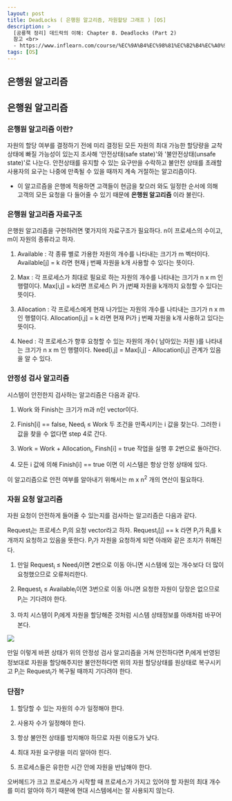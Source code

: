 ```yaml
---
layout: post
title: DeadLocks ( 은행원 알고리즘, 자원할당 그래프 ) [OS]
description: >
  [공룡책 정리] 데드락의 이해: Chapter 8. Deadlocks (Part 2)
  참고 <br>
  - https://www.inflearn.com/course/%EC%9A%B4%EC%98%81%EC%B2%B4%EC%A0%9C-%EA%B3%B5%EB%A3%A1%EC%B1%85-%EC%A0%84%EA%B3%B5%EA%B0%95%EC%9D%98/lecture/65284?tab=curriculum
tags: [OS]
---
```


## 은행원 알고리즘

## 은행원 알고리즘
  
### 은행원 알고리즘 이란?

 자원의 할당 여부를 결정하기 전에 미리 결정된 모든 자원의 최대 가능한 할당량을 교착상태에 빠질 가능성이 있는지 조사해 '안전상태(safe state)'와 '불안전상태(unsafe state)'로 나눈다. 안전상태를 유지할 수 있는 요구만을 수락하고 불안전 상태를 초래할 사용자의 요구는 나중에 만족될 수 있을 때까지 계속 거절하는 알고리즘이다.

 * 이 알고르즘을 은행에 적용하면 고객들이 현금을 찾으러 와도 일정한 순서에 의해 고객의 모든 요청을 다 들어줄 수 있기 때문에 **은행원 알고리즘** 이라 불린다.

### 은행원 알고리즘 자료구조

은행원 알고리즘을 구현하려면 몇가지의 자료구조가 필요하다. n이 프로세스의 수이고, m이 자원의 종류라고 하자.

1. Available : 각 종류 별로 가용한 자원의 개수를 나타내는 크기가 m 벡터이다.
Available[j] = k 라면 현재  j 번째 자원을 k개 사용할 수 있다는 뜻이다.

2. Max : 각 프로세스가 최대로 필요로 하는 자원의 개수를 나타내는 크기가 n x m 인 행렬이다.
Max[i,j] = k라면 프로세스 Pi 가 j번째 자원을 k개까지 요청할 수 있다는 뜻이다.

3. Allocation : 각 프로세스에게 현재 나가있는 자원의 개수를 나타내는 크기가 n x m 인 행렬이다.
Allocation[i,j] = k 라면 현재 Pi가 j 번째 자원을 k개 사용하고 있다는 뜻이다.

4. Need : 각 프로세스가 향후 요청할 수 있는 자원의 개수( 남아있는 자원 )를 나타내는 크기가 n x m 인 행렬이다.
Need[i,j] = Max[i,j] - Allocation[i,j] 관계가 있음을 알 수 있다.


### 안정성 검사 알고리즘

시스템이 안전한지 검사하는 알고리즘은 다음과 같다.

1. Work 와 Finish는 크기가 m과 n인 vector이다.

2. Finish[i] == false, Need<sub>i</sub> $\leq$ Work 두 조건을 만족시키는 i 값을 찾는다.
그러한 i 값을 찾을 수 없다면 step 4로 간다.

3. Work = Work + Allocation<sub>i</sub>, Finsh[i] = true 작업을 실행 후 2번으로 돌아간다.

4. 모든 i 값에 의해 Finish[i] == true 이면 이 시스템은 항상 안정 상태에 있다.

이 알고리즘으로 안전 여부를 알아내기 위해서는 m x n<sup>2</sup> 개의 연산이 필요하다.


### 자원 요청 알고리즘

자원 요청이 안전하게 들어줄 수 있는지를 검사하는 알고리즘은 다음과 같다.
 
Request<sub>i</sub>는 프로세스 P<sub>i</sub>의 요청 vector라고 하자.
Request<sub>i</sub>[j] == k 라면 P<sub>i</sub>가 R<sub>i</sub>를 k개까지 요청하고 있음을 뜻한다. P<sub>i</sub>가 자원을 요청하게 되면 아래와 같은 조치가 취해진다.

1. 만일 Request<sub>i</sub> $\leq$ Need<sub>i</sub>이면 2번으로 이동
   아니면 시스템에 있는 개수보다 더 많이 요청했으므로 오류처리한다.

2. Request<sub>i</sub> $\leq$ Available<sub>i</sub>이면 3번으로 이동
   아니면 요청한 자원이 당장은 없으므로 P<sub>i</sub>는 기다려야 한다.

3. 마치 시스템이 P<sub>i</sub>에게 자원을 할당해준 것처럼 시스템 상태정보를 아래처럼 바꾸어 본다.

![](https://taeho0304.github.io/assets/img/OS/DeadLock/ResourceRequest.png)

만일 이렇게 바뀐 상태가 위의 안정성 검사 알고리즘을 거쳐 안전하다면 P<sub>i</sub>에게 반영된 정보대로 자원을 할당해주지만 불안전하다면 위의 자원 할당상태를 원상태로 복구시키고 P<sub>i</sub>는 Request<sub>i</sub>가 복구될 때까지 기다려야 한다.

### 단점?

1. 할당할 수 있는 자원의 수가 일정해야 한다.

2. 사용자 수가 일정해야 한다.

3. 항상 불안전 상태를 방지해야 하므로 자원 이용도가 낮다.

4. 최대 자원 요구량을 미리 알아야 힌다.

5. 프로세스들은 유한한 시간 안에 자원을 반납해야 한다.

오버헤드가 크고 프로세스가 시작할 때 프로세스가 가지고 있어야 할 자원의 최대 개수를 미리 알아야 하기 때문에 현대 시스템에서는 잘 사용되지 않는다.